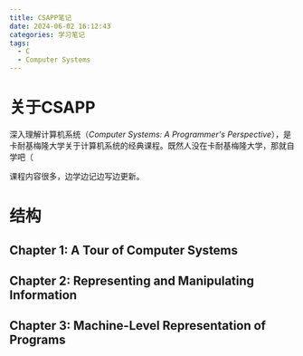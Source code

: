 ```yaml
---
title: CSAPP笔记
date: 2024-06-02 16:12:43
categories: 学习笔记
tags:
  - C
  - Computer Systems
---
```


# 关于CSAPP
深入理解计算机系统（*Computer Systems: A Programmer's Perspective*），是卡耐基梅隆大学关于计算机系统的经典课程。既然人没在卡耐基梅隆大学，那就自学吧（

课程内容很多，边学边记边写边更新。

# 结构

## Chapter 1: A Tour of Computer Systems
## Chapter 2: Representing and Manipulating Information
## Chapter 3: Machine-Level Representation of Programs